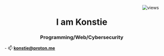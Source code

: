 <div align="right">
  <img src="https://komarev.com/ghpvc/?username=konstie1" alt="views" style="float: right;">
</div>

<h1 align="center">I am Konstie</h1>
<h3 align="center">Programming/Web/Cybersecurity</h3>
- 📫 <a href="mailto:konstie@proton.me"><b>konstie@proton.me</b></a>
